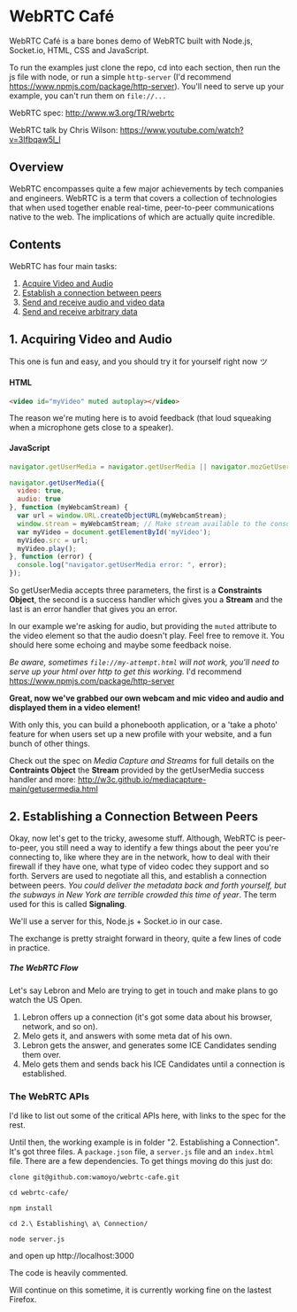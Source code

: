 # WebRTC Café

WebRTC Café is a bare bones demo of WebRTC built with Node.js, Socket.io, HTML, CSS and JavaScript.

To run the examples just clone the repo, cd into each section, then run the js file with node, or run a simple `http-server` (I'd recommend https://www.npmjs.com/package/http-server). You'll need to serve up your example, you can't run them on `file://...`

WebRTC spec: http://www.w3.org/TR/webrtc

WebRTC talk by Chris Wilson: https://www.youtube.com/watch?v=3Ifbqaw5l_I

## Overview

WebRTC encompasses quite a few major achievements by tech companies and engineers. WebRTC is a term that covers a collection of technologies that when used together enable real-time, peer-to-peer communications native to the web. The implications of which are actually quite incredible.

## Contents

WebRTC has four main tasks:

1. [Acquire Video and Audio](#1-acquiring-video-and-audio)
2. [Establish a connection between peers](#2-establishing-a-connection-between-peers)
3. [Send and receive audio and video data](#)
4. [Send and receive arbitrary data](#)

## 1. Acquiring Video and Audio

This one is fun and easy, and you should try it for yourself right now ツ

#### HTML

```html
<video id="myVideo" muted autoplay></video>
```

The reason we're muting here is to avoid feedback (that loud squeaking when a microphone gets close to a speaker).

#### JavaScript

```javascript
navigator.getUserMedia = navigator.getUserMedia || navigator.mozGetUserMedia || navigator.webkitGetUserMedia;

navigator.getUserMedia({
  video: true,
  audio: true
}, function (myWebcamStream) {
  var url = window.URL.createObjectURL(myWebcamStream);
  window.stream = myWebcamStream; // Make stream available to the console (optional).
  var myVideo = document.getElementById('myVideo');
  myVideo.src = url;
  myVideo.play();
}, function (error) {
  console.log("navigator.getUserMedia error: ", error);
});
```
So getUserMedia accepts three parameters, the first is a **Constraints Object**, the second is a success handler which gives you a **Stream** and the last is an error handler that gives you an error.

In our example we're asking for audio, but providing the `muted` attribute to the video element so that the audio doesn't play. Feel free to remove it. You should here some echoing and maybe some feedback noise.

_Be aware, sometimes `file://my-attempt.html` will not work, you'll need to serve up your html over http to get this working._ I'd recommend https://www.npmjs.com/package/http-server

**Great, now we've grabbed our own webcam and mic video and audio and displayed them in a video element!**

With only this, you can build a phonebooth application, or a 'take a photo' feature for when users set up a new profile with your website, and a fun bunch of other things.

Check out the spec on _Media Capture and Streams_ for full details on the **Contraints Object** the **Stream** provided by the getUserMedia success handler and more: http://w3c.github.io/mediacapture-main/getusermedia.html

## 2. Establishing a Connection Between Peers

Okay, now let's get to the tricky, awesome stuff. Although, WebRTC is peer-to-peer, you still need a way to identify a few things about the peer you're connecting to, like where they are in the network, how to deal with their firewall if they have one, what type of video codec they support and so forth. Servers are used to negotiate all this, and establish a connection between peers. _You could deliver the metadata back and forth yourself, but the subways in New York are terrible crowded this time of year_. The term used for this is called **Signaling**.

We'll use a server for this, Node.js + Socket.io in our case.

The exchange is pretty straight forward in theory, quite a few lines of code in practice.

##### The WebRTC Flow

Let's say Lebron and Melo are trying to get in touch and make plans to go watch the US Open.

1. Lebron offers up a connection (it's got some data about his browser, network, and so on).
2. Melo gets it, and answers with some meta dat of his own.
3. Lebron gets the answer, and generates some ICE Candidates sending them over.
4. Melo gets them and sends back his ICE Candidates until a connection is established.

### The WebRTC APIs

I'd like to list out some of the critical APIs here, with links to the spec for the rest.

Until then, the working example is in folder "2. Establishing a Connection". It's got three files. A `package.json` file, a `server.js` file and an `index.html` file. There are a few dependencies. To get things moving do this just do:

```
clone git@github.com:wamoyo/webrtc-cafe.git

cd webrtc-cafe/

npm install

cd 2.\ Establishing\ a\ Connection/

node server.js
```

and open up http://localhost:3000

The code is heavily commented.

Will continue on this sometime, it is currently working fine on the lastest Firefox.


